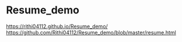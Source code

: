 # Resume_demo
https://rithi04112.github.io/Resume_demo/
https://github.com/Rithi04112/Resume_demo/blob/master/resume.html

